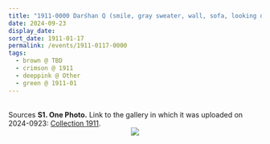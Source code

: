 ```yaml
---
title: "1911-0000 Darśhan Q (smile, gray sweater, wall, sofa, looking down)"
date: 2024-09-23
display_date: 
sort_date: 1911-01-17
permalink: /events/1911-0117-0000
tags:
  - brown @ TBD
  - crimson @ 1911
  - deeppink @ Other
  - green @ 1911-01
---
```


<br>

<wave-list>
  <list-title color="DarkSeaGreen" width="40">Sources</list-title>
  <list-item color="BlanchedAlmond"  width="280"><b>S1. One Photo.</b> Link to the gallery in which it was uploaded on 2024-0923: <a href="https://eternalmoments.smugmug.com/Collections/Mahipalsingh-Jaisingh-Raul-Collection/1911">Collection 1911</a>.</list-item>
</wave-list>

<div style="text-align: center"><img src="https://pub-bcc3cbe9b1e94ba1ac28915f7a3900fa.r2.dev/1911-0000_Darshan_Q_(smile_gray_sweater_wall_sofa_looking_down)_01_(from_tif)_(Mahipalsingh_Jaisingh_Raul_Collection_scanned_by_Ankit_Khare).jpg


" /></div>
